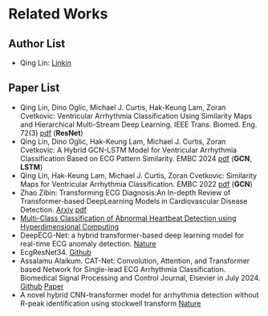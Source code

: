 # Related Works

## Author List

- Qing Lin: [Linkin](https://www.linkedin.com/in/qing-lin-55946918b/)

## Paper List

- Qing Lin, Dino Oglic, Michael J. Curtis, Hak-Keung Lam, Zoran Cvetkovic: Ventricular Arrhythmia Classification Using Similarity Maps and Hierarchical Multi-Stream Deep Learning. IEEE Trans. Biomed. Eng. 72(3) [pdf](../pdf/Ventricular_Arrhythmia_Classification_Using_Similarity_Maps_and_Hierarchical_Multi-Stream_Deep_Learning.pdf) (**ResNet**)
- Qing Lin, Dino Oglic, Hak-Keung Lam, Michael J. Curtis, Zoran Cvetkovic: A Hybrid GCN-LSTM Model for Ventricular Arrhythmia Classification Based on ECG Pattern Similarity. EMBC 2024 [pdf](../pdf/A_Hybrid_GCN-LSTM_Model_for_Ventricular_Arrhythmia_Classification_Based_on_ECG_Pattern_Similarity.pdf) (**GCN**, **LSTM**)
- Qing Lin, Hak-Keung Lam, Michael J. Curtis, Zoran Cvetkovic: Similarity Maps for Ventricular Arrhythmia Classification. EMBC 2022 [pdf](../pdf/Similarity_Maps_for_Ventricular_Arrhythmia_Classification.pdf) (**GCN**)
- Zhao Zibin: Transforming ECG Diagnosis:An In-depth Review of Transformer-based DeepLearning Models in Cardiovascular Disease Detection. [Arxiv](https://arxiv.org/abs/2306.01249) [pdf](../pdf/Zhao%20-%202023%20-%20Transforming%20ECG%20DiagnosisAn%20In-depth%20Review%20of%20Transformer-based%20DeepLearning%20Models%20in%20Cardiovasc.pdf)
- [Multi-Class Classification of Abnormal Heartbeat Detection using Hyperdimensional Computing](https://link.springer.com/article/10.1007/s11265-024-01931-w)
- DeepECG-Net: a hybrid transformer-based deep learning model for real-time ECG anomaly detection. [Nature](https://www.nature.com/articles/s41598-025-07781-1)
- EcgResNet34. [Github](https://github.com/lxdv/ecg-classification/tree/master)
- Assalamu Alaikum. CAT-Net: Convolution, Attention, and Transformer based Network for Single-lead ECG Arrhythmia Classification. Biomedical Signal Processing and Control Journal, Elsevier in July 2024. [Github](https://github.com/rabiul-ai/Arrhythmia_Classification/tree/main) [Paper](https://www.sciencedirect.com/science/article/pii/S1746809424002696)
- A novel hybrid CNN-transformer model for arrhythmia detection without R-peak identification using stockwell transform [Nature](https://www.nature.com/articles/s41598-025-92582-9)